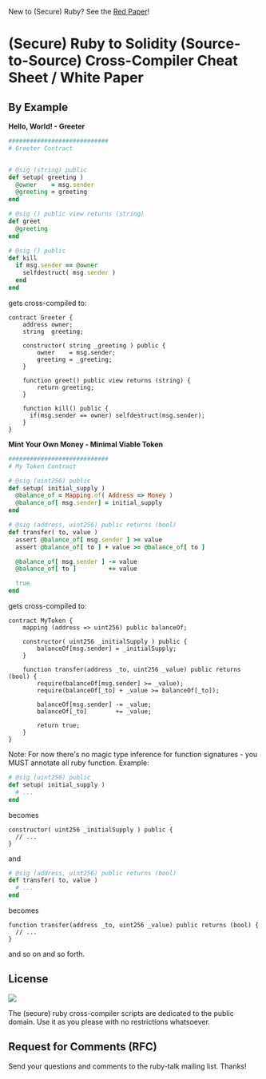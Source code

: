 
New to (Secure) Ruby? See the [Red Paper](https://github.com/s6ruby/redpaper)!


# (Secure) Ruby to Solidity (Source-to-Source) Cross-Compiler Cheat Sheet / White Paper


## By Example


**Hello, World! - Greeter**

``` ruby
############################
# Greeter Contract 


# @sig (string) public
def setup( greeting )
  @owner    = msg.sender
  @greeting = greeting
end

# @sig () public view returns (string)
def greet
  @greeting
end

# @sig () public
def kill
  if msg.sender == @owner
    selfdestruct( msg.sender )
  end
end
```

gets cross-compiled to:

``` solidity
contract Greeter {
    address owner;
    string  greeting;

    constructor( string _greeting ) public {
        owner    = msg.sender;
        greeting = _greeting;
    }

    function greet() public view returns (string) {
        return greeting;
    }

    function kill() public { 
      if(msg.sender == owner) selfdestruct(msg.sender); 
    }
}
```


**Mint Your Own Money - Minimal Viable Token**

``` ruby
############################
# My Token Contract

# @sig (uint256) public
def setup( initial_supply )
  @balance_of = Mapping.of( Address => Money )
  @balance_of[ msg.sender] = initial_supply
end

# @sig (address, uint256) public returns (bool)
def transfer( to, value )
  assert @balance_of[ msg.sender ] >= value
  assert @balance_of[ to ] + value >= @balance_of[ to ]

  @balance_of[ msg.sender ] -= value
  @balance_of[ to ]         += value

  true
end
```

gets cross-compiled to:

``` solidity
contract MyToken {
    mapping (address => uint256) public balanceOf;

    constructor( uint256 _initialSupply ) public {
        balanceOf[msg.sender] = _initialSupply;
    }

    function transfer(address _to, uint256 _value) public returns (bool) {
        require(balanceOf[msg.sender] >= _value);
        require(balanceOf[_to] + _value >= balanceOf[_to]);

        balanceOf[msg.sender] -= _value;
        balanceOf[_to]        += _value;
        
        return true;
    }
}
```

Note: For now there's no magic type inference for function signatures -
you MUST annotate all ruby function.
Example:

``` ruby
# @sig (uint256) public
def setup( initial_supply ) 
  # ...
end
```

becomes

``` solidity
constructor( uint256 _initialSupply ) public {
  // ...
}
```

and

``` ruby
# @sig (address, uint256) public returns (bool)
def transfer( to, value )
  # ...
end
```

becomes

``` solidity
function transfer(address _to, uint256 _value) public returns (bool) {
  // ...
}
```

and so on and so forth.





## License

![](https://publicdomainworks.github.io/buttons/zero88x31.png)

The (secure) ruby cross-compiler scripts are dedicated to the public domain.
Use it as you please with no restrictions whatsoever.


## Request for Comments (RFC)

Send your questions and comments to the ruby-talk mailing list. Thanks!

